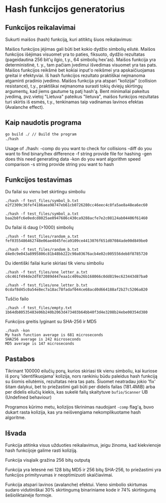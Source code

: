 # Hash funkcijos generatorius

## Funkcijos reikalavimai
Sukurti maišos (hash) funkciją, kuri atitiktų šiuos reikalavimus:

Maišos funkcijos įėjimas gali būti bet kokio dydžio simbolių eilutė.
Maišos funkcijos išėjimas visuomet yra to paties, fiksuoto, dydžio rezultatas (pageidautina 256 bit'ų ilgio, t.y., 64 simbolių hex'as).
Maišos funkcija yra deterministinė, t. y., tam pačiam įvedimui išvedimas visuomet yra tas pats.
Maišos funkcijos reikšmė bet kokiai input'o reikšmei yra apskaičiuojamas greitai ir efektyviai.
Iš hash funkcijos rezultato praktiškai neįmanoma atgaminti pradinio įvedimo.
Maišos funkcija yra atspari "kolizijai" (collision resistance), t.y., praktiškai neįmanoma surasti tokių dviejų skirtingų argumentų, kad jiems gautume tą patį hash'ą.
Bent minimaliai pakeitus įvedimą, pvz.vietoj "Lietuva" pateikus "lietuva", maišos funkcijos rezultatas turi skirtis iš esmės, t.y., tenkinamas taip vadinamas lavinos efektas (Avalanche effect).

## Kaip naudotis programa

```bash
go build ./ // Build the program
./hash
```
Usage of ./hash:
  -comp
        do you want to check for collisions
  -diff
        do you want to find binary/hex difference
  -f string
        provide file for hashing
  -gen
        does this need generating data
  -kon
        do you want algorithm speed comparison
  -s string
        provide string you want to hash

## Funkcijos testavimas 

Du failai su vienu bet skirtingu simboliu
```
./hash -f test_files/symbol_b.txt
e2f2309c36fef4186aea98747eb61cb0726280cc46eec4c8fa5ae8a48ea6ec60

./hash -f test_files/symbol_a.txt
baa2b8fc6e0edcd8025ae0947686c430ca9288acfe7e2c08124ab04406f61460
```

Du failai iš daug (>1000) simbolių 
```
./hash -f test_files/random_a.txt    
fef0355486462748e06ae4045feca9109ce4413076f651d07084ade00d849be0

./hash -f test_files/random_b.txt
d4e0c9e043a8995806c81b48bb222c90a03676acb4e02c005556deb8f8785720
```

Du identiški failai kurie skiriasi tik vienu simboliu
```
./hash -f test_files/one_letter_a.txt                               
c6c461f494de2df872089d447eaa1c409a26b168066c0dd819ec623443d87ba0

./hash -f test_files/one_letter_b.txt
0cdaf8d45c0a54e8ec7a18ac78fadaf044ce68acd0d664188af2b27c5206a820
```

Tuščio failo
```
./hash -f test_files/empty.txt
1b64db80535483e06b240b2063d473403b64bb40f3d4e3208b24ebe00354d380
```

Funkcijos greitis lyginant su SHA-256 ir MD5
```
./hash -kon                      
My hash function average is 681 microseconds
SHA256 average is 242 microseconds
MD5 average is 147 microseconds
```

## Pastabos
Tikrinant 100000 eilučių porų, kurios skiriasi tik vienu simboliu, 
kai kuriose iš porų 'identifikuojama' kolizija, nors rankiniu būdu 
paleidus hash funkciją su šiomis eilutėmis, rezultatas nėra tas pats. Šiuomet neatradau jokio 'fix' šitam dalykui, 
bet to priežastimi gali būti per didelis failas (181.4MiB) arba per didelis eilučių kiekis, kas sukelė failų skaitytuve `bufio/Scanner`
UB (Undefined behaviour)

Programos kūrimo metu, kolizijos tikrinimas naudojant `-comp` flag'ą, buvo dukart rasta kolizija, kas yra neišvengiama nekomplikuotame hash algoritme.

## Išvada

Funkcija atitinka visus užduoties reikalavimus, jeigu žinoma, kad kiekvienoje hash funkcijoje galime rasti koliziją.

Funkcija visąlaik gražina 256 bitų outputą

Funkcija yra letesnė nei 128 bitų MD5 ir 256 bitų SHA-256, to priežastimi yra funkcijos primityvumas ir neoptimizuoti skaičiavimai.

Funkcija atspari lavinos (avalanche) efektui. Vieno simbolio skirtumas sudaro vidutiniškai 30% skirtingumą binariniame kode ir 74% skirtingumą šešioliktainėje formoje.

